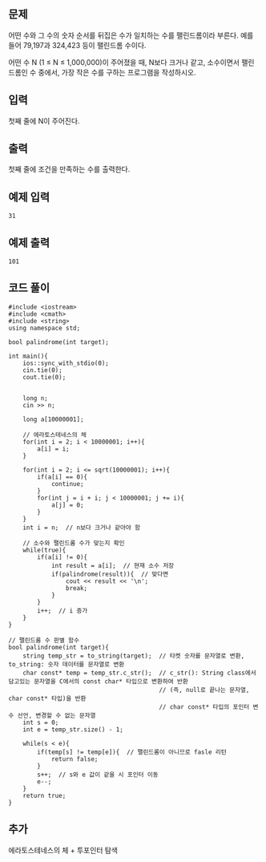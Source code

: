 ## 문제 
어떤 수와 그 수의 숫자 순서를 뒤집은 수가 일치하는 수를 팰린드롬이라 부른다. 예를 들어 79,197과 324,423 등이 팰린드롬 수이다.

어떤 수 N (1 ≤ N ≤ 1,000,000)이 주어졌을 때, N보다 크거나 같고, 소수이면서 팰린드롬인 수 중에서, 가장 작은 수를 구하는 프로그램을 작성하시오.
## 입력
첫째 줄에 N이 주어진다.


## 출력
첫째 줄에 조건을 만족하는 수를 출력한다.


## 예제 입력 
```
31
```

## 예제 출력  
```
101
```
## 코드 풀이
```
#include <iostream>
#include <cmath>
#include <string>
using namespace std;

bool palindrome(int target);

int main(){
    ios::sync_with_stdio(0);
    cin.tie(0);
    cout.tie(0);
    
    
    long n;
    cin >> n;
    
    long a[10000001];
    
    // 에라토스테네스의 체
    for(int i = 2; i < 10000001; i++){
        a[i] = i;
    }
    
    for(int i = 2; i <= sqrt(10000001); i++){
        if(a[i] == 0){
            continue;
        }
        for(int j = i + i; j < 10000001; j += i){
            a[j] = 0;
        }
    }
    int i = n;  // n보다 크거나 같아야 함
    
    // 소수와 팰린드롬 수가 맞는지 확인
    while(true){
        if(a[i] != 0){
            int result = a[i];  // 현재 소수 저장
            if(palindrome(result)){  // 맞다면
                cout << result << '\n';
                break;
            }  
        }
        i++;  // i 증가
    }
}

// 팰린드롬 수 판별 함수
bool palindrome(int target){
    string temp_str = to_string(target);  // 타켓 숫자를 문자열로 변환, to_string: 숫자 데이터를 문자열로 변환
    char const* temp = temp_str.c_str();  // c_str(): String class에서 담고있는 문자열을 C에서의 const char* 타입으로 변환하여 반환
                                          // (즉, null로 끝나는 문자열, char const* 타입)을 반환
                                          // char const* 타입의 포인터 변수 선언, 변경할 수 없는 문자열
    int s = 0;
    int e = temp_str.size() - 1;
    
    while(s < e){
        if(temp[s] != temp[e]){  // 팰린드롬이 아니므로 fasle 리턴
            return false;
        }
        s++;  // s와 e 값이 같을 시 포인터 이동
        e--;
    }
    return true;  
}
```
## 추가
에라토스테네스의 체 + 투포인터 탐색
